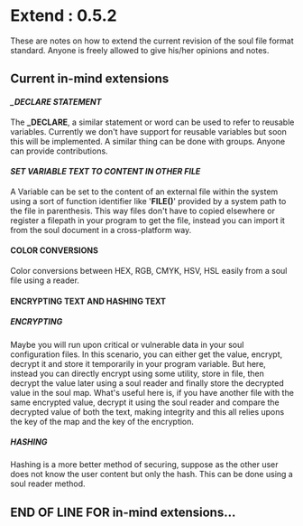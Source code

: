 # Extend : 0.5.2
These are notes on how to extend the current revision of the soul file format standard. Anyone is freely allowed to give his/her opinions and notes.

## Current in-mind extensions

#### ***_DECLARE STATEMENT***
The **_DECLARE**, a similar statement or word can be used to refer to reusable variables. Currently we don't have support for reusable variables but soon this will be implemented. A similar thing can be done with groups. Anyone can provide contributions.

#### ***SET VARIABLE TEXT TO CONTENT IN OTHER FILE***
A Variable can be set to the content of an external file within the system using a sort of function identifier like '**FILE()**' provided by a system path to the file in parenthesis. This way files don't have to copied elsewhere or register a filepath in your program to get the file, instead you can import it from the soul document in a cross-platform way.

#### COLOR CONVERSIONS
Color conversions between HEX, RGB, CMYK, HSV, HSL easily from a soul file using a reader.

#### ENCRYPTING TEXT AND HASHING TEXT
##### ENCRYPTING
Maybe you will run upon critical or vulnerable data in your soul configuration files. In this scenario, you can either get the value, encrypt, decrypt it and store it temporarily in your program variable. But here, instead you can directly encrypt using some utility, store in file, then decrypt the value later using a soul reader and finally store the decrypted value in the soul map. What's useful here is, if you have another file with the same encrypted value, decrypt it using the soul reader and compare the decrypted value of both the text, making integrity and this all relies upons the key of the map and the key of the encryption.

##### HASHING
Hashing is a more better method of securing, suppose as the other user does not know the user content but only the hash.
This can be done using a soul reader method.

## END OF LINE FOR in-mind extensions...
